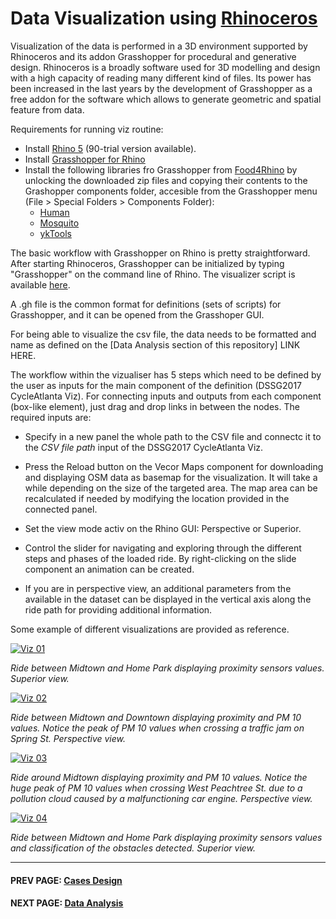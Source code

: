 Data Visualization using [Rhinoceros](https://www.rhino3d.com/)
=========
Visualization of the data is performed in a 3D environment supported by Rhinoceros and its addon Grasshopper for procedural and generative design. Rhinoceros is a broadly software used for 3D modelling and design with a high capacity of reading many different kind of files. Its power has been increased in the last years by the development of Grasshopper as a free addon for the software which allows to generate geometric and spatial feature from data.

Requirements for running viz routine:

 - Install [Rhino 5](https://www.rhino3d.com/download) (90-trial version available).
 - Install [Grasshopper for Rhino](http://www.grasshopper3d.com/)
 - Install the following libraries fro Grasshopper from [Food4Rhino](http://www.food4rhino.com/) by unlocking the downloaded zip files and copying their contents to the Grashopper components folder, accesible from the Grasshopper menu (File > Special Folders > Components Folder):
    - [Human](http://www.food4rhino.com/app/human)
    - [Mosquito](http://www.food4rhino.com/app/mosquito-media-4-grasshopper)
    - [ykTools](http://www.food4rhino.com/app/yktools-curves-excel-zoom)


The basic workflow with Grasshopper on Rhino is pretty straightforward. After starting Rhinoceros, Grasshopper can be initialized by typing "Grasshopper" on the command line of Rhino. The visualizer script is available [here](https://github.com/cledantec/Cycle-Atlanta-SLaB/raw/master/DSSG2017_data/Rhino/DSSG2017_CycleAtlanta_Viz.gh).

A .gh file is the common format for definitions (sets of scripts) for Grasshopper, and it can be opened from the Grasshoper GUI.

For being able to visualize the csv file, the data needs to be formatted and name as defined on the [Data Analysis section of this repository] LINK HERE.

The workflow within the vizualiser has 5 steps which need to be defined by the user as inputs for the main component of the definition (DSSG2017 CycleAtlanta Viz). For connecting inputs and outputs from each component (box-like element), just drag and drop links in between the nodes. The required inputs are:

 - Specify in a new panel the whole path to the CSV file and connectc it to the *CSV file path* input of the DSSG2017 CycleAtlanta Viz.

 - Press the Reload button on the Vecor Maps component for downloading and displaying OSM data as basemap for the visualization. It will take a while depending on the size of the targeted area. The map area can be recalculated if needed by modifying the location provided in the connected panel.

 - Set the view mode activ on the Rhino GUI: Perspective or Superior.

 - Control the slider for navigating and exploring through the different steps and phases of the loaded ride. By right-clicking on the slide component an animation can be created.

 - If you are in perspective view, an additional parameters from the available in the dataset can be displayed in the vertical axis along the ride path for providing additional information.

 Some example of different visualizations are provided as reference.

[![Viz 01](https://img.youtube.com/vi/wCEoFJBNNqI/0.jpg)](https://www.youtube.com/watch?v=wCEoFJBNNqI "Viz 01")

*Ride between Midtown and Home Park displaying proximity sensors values. Superior view.*

[![Viz 02](https://img.youtube.com/vi/T3A6QMPTH-8/0.jpg)](https://www.youtube.com/watch?v=T3A6QMPTH-8 "Viz 01")

*Ride between Midtown and Downtown displaying proximity and PM 10 values. Notice the peak of PM 10 values when crossing a traffic jam on Spring St. Perspective view.*

[![Viz 03](https://img.youtube.com/vi/t7hX2DIzW0o/0.jpg)](https://www.youtube.com/watch?v=t7hX2DIzW0o "Viz 01")

*Ride around Midtown displaying proximity and PM 10 values. Notice the huge peak of PM 10 values when crossing West Peachtree St. due to a pollution cloud caused by a malfunctioning car engine. Perspective view.*

[![Viz 04](https://img.youtube.com/vi/dccJTJ-jEKw/0.jpg)](https://www.youtube.com/watch?v=dccJTJ-jEKw "Viz 01")

*Ride between Midtown and Home Park displaying proximity sensors values and classification of the obstacles detected. Superior view.*


****
#### PREV PAGE: [Cases Design](cases.md)
#### NEXT PAGE: [Data Analysis](data.md)